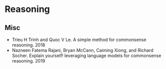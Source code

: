 # Reasoning

## Misc
- Trieu H Trinh and Quoc V Le. A simple method for commonsense reasoning. 2018
- Nazneen Fatema Rajani, Bryan McCann, Caiming Xiong, and Richard Socher. Explain yourself! leveraging language models for commonsense reasoning. 2019